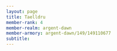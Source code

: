 ```yaml
---
layout: page
title: Taelldru
member-rank: 4
member-realm: argent-dawn
member-armory: argent-dawn/149/149110677
subtitle: 
---
```



